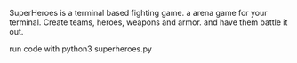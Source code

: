 SuperHeroes is a terminal based fighting game. a arena game for your terminal. Create teams, heroes, weapons and armor. and have them battle it out. 

run code with 
python3 superheroes.py